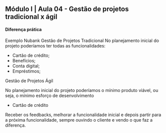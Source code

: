 ## Módulo I | Aula 04 - Gestão de projetos tradicional x ágil

#### Diferença prática
Exemplo Nubank
Gestão de Projetos Tradicional
No planejamento inicial do projeto poderíamos ter todas as funcionalidades:

- Cartão de crédito;
- Benefícios;
- Conta digital;
- Empréstimos;

Gestão de Projetos Ágil

No planejamento inicial do projeto poderíamos o mínimo produto viável, ou seja, o mínimo esforço de desenvolvimento
- Cartão de crédito

Receber os feedbacks, melhorar a funcionalidade inicial e depois partir para a próxima funcionalidade, sempre ouvindo o cliente e vendo o que faz a diferença.
